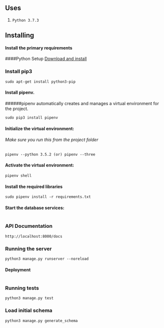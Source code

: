 ## Uses

1. `Python 3.7.3`

## Installing

#### Install the primary requirements


####Python Setup
[Download and install](https://www.python.org/downloads)



### Install pip3

```
sudo apt-get install python3-pip
```

#### Install pipenv. 
######pipenv automatically creates and manages a virtual environment for the project.

```
sudo pip3 install pipenv
```

#### Initialize the virtual environment:

###### Make sure you run this from the project folder
```
pipenv --python 3.5.2 (or) pipenv --three
```

#### Activate the virtual environment:

```
pipenv shell
```

#### Install the required libraries

```
sudo pipenv install -r requirements.txt
```


#### Start the database services:

```

```
### API Documentation
```
http://localhost:8000/docs
```

### Running the server
```
python3 manage.py runserver --noreload
```

#### Deployment
```
```

### Running tests
```
python3 manage.py test
```


### Load initial schema

```
python3 manage.py generate_schema
```


